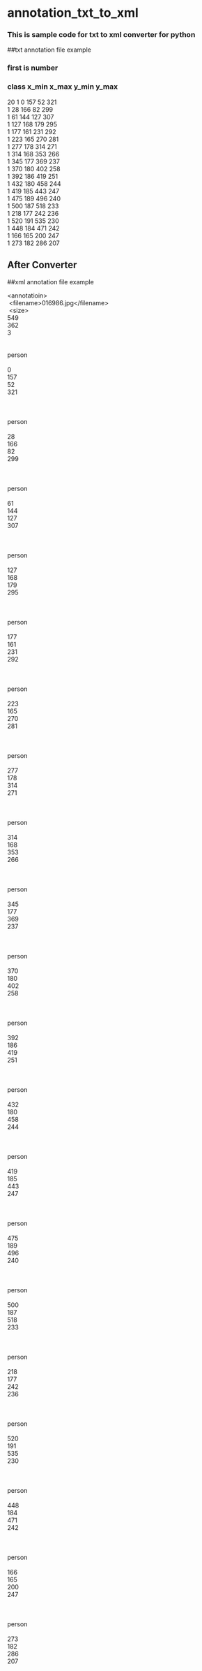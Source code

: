 # annotation_txt_to_xml

### This is sample code for txt to xml converter for python


##txt annotation file example
### first is number
### class x_min x_max y_min y_max
20
1 0 157 52 321  
1 28 166 82 299  
1 61 144 127 307  
1 127 168 179 295  
1 177 161 231 292  
1 223 165 270 281  
1 277 178 314 271  
1 314 168 353 266  
1 345 177 369 237  
1 370 180 402 258  
1 392 186 419 251  
1 432 180 458 244  
1 419 185 443 247  
1 475 189 496 240  
1 500 187 518 233  
1 218 177 242 236  
1 520 191 535 230  
1 448 184 471 242  
1 166 165 200 247  
1 273 182 286 207  

## After Converter
##xml annotation file example

\<annotatioin\>  
&nbsp;\<filename\>016986.jpg\</filename\>  
&nbsp;\<size\>  
    <width>549</width>  
    <height>362</height>  
    <depth>3</depth>  
  </size>  
  <object>  
    <name>person</name>  
    <bndbox>  
      <xmin>0</xmin>  
      <ymin>157</ymin>  
      <xmax>52</xmax>  
      <ymax>321</ymax>  
    </bndbox>  
  </object>  
  <object>  
    <name>person</name>  
    <bndbox>  
      <xmin>28</xmin>  
      <ymin>166</ymin>  
      <xmax>82</xmax>  
      <ymax>299</ymax>  
    </bndbox>  
  </object>  
  <object>  
    <name>person</name>  
    <bndbox>  
      <xmin>61</xmin>  
      <ymin>144</ymin>  
      <xmax>127</xmax>  
      <ymax>307</ymax>  
    </bndbox>  
  </object>  
  <object>  
    <name>person</name>  
    <bndbox>  
      <xmin>127</xmin>  
      <ymin>168</ymin>  
      <xmax>179</xmax>  
      <ymax>295</ymax>  
    </bndbox>  
  </object>  
  <object>  
    <name>person</name>  
    <bndbox>  
      <xmin>177</xmin>  
      <ymin>161</ymin>  
      <xmax>231</xmax>  
      <ymax>292</ymax>  
    </bndbox>  
  </object>  
  <object>  
    <name>person</name>  
    <bndbox>  
      <xmin>223</xmin>  
      <ymin>165</ymin>  
      <xmax>270</xmax>  
      <ymax>281</ymax>  
    </bndbox>  
  </object>  
  <object>  
    <name>person</name>  
    <bndbox>  
      <xmin>277</xmin>  
      <ymin>178</ymin>  
      <xmax>314</xmax>  
      <ymax>271</ymax>  
    </bndbox>  
  </object>  
  <object>  
    <name>person</name>  
    <bndbox>  
      <xmin>314</xmin>  
      <ymin>168</ymin>  
      <xmax>353</xmax>  
      <ymax>266</ymax>  
    </bndbox>  
  </object>  
  <object>  
    <name>person</name>  
    <bndbox>  
      <xmin>345</xmin>  
      <ymin>177</ymin>  
      <xmax>369</xmax>  
      <ymax>237</ymax>  
    </bndbox>  
  </object>  
  <object>  
    <name>person</name>  
    <bndbox>  
      <xmin>370</xmin>  
      <ymin>180</ymin>  
      <xmax>402</xmax>  
      <ymax>258</ymax>  
    </bndbox>  
  </object>  
  <object>  
    <name>person</name>  
    <bndbox>  
      <xmin>392</xmin>  
      <ymin>186</ymin>  
      <xmax>419</xmax>  
      <ymax>251</ymax>  
    </bndbox>  
  </object>  
  <object>  
    <name>person</name>  
    <bndbox>  
      <xmin>432</xmin>  
      <ymin>180</ymin>  
      <xmax>458</xmax>  
      <ymax>244</ymax>  
    </bndbox>  
  </object>  
  <object>  
    <name>person</name>  
    <bndbox>  
      <xmin>419</xmin>  
      <ymin>185</ymin>  
      <xmax>443</xmax>  
      <ymax>247</ymax>  
    </bndbox>  
  </object>  
  <object>  
    <name>person</name>  
    <bndbox>  
      <xmin>475</xmin>  
      <ymin>189</ymin>  
      <xmax>496</xmax>  
      <ymax>240</ymax>  
    </bndbox>  
  </object>  
  <object>  
    <name>person</name>  
    <bndbox>  
      <xmin>500</xmin>  
      <ymin>187</ymin>  
      <xmax>518</xmax>  
      <ymax>233</ymax>  
    </bndbox>  
  </object>  
  <object>  
    <name>person</name>  
    <bndbox>  
      <xmin>218</xmin>  
      <ymin>177</ymin>  
      <xmax>242</xmax>  
      <ymax>236</ymax>  
    </bndbox>  
  </object>  
  <object>  
    <name>person</name>  
    <bndbox>  
      <xmin>520</xmin>  
      <ymin>191</ymin>  
      <xmax>535</xmax>  
      <ymax>230</ymax>  
    </bndbox>  
  </object>  
  <object>  
    <name>person</name>  
    <bndbox>  
      <xmin>448</xmin>  
      <ymin>184</ymin>  
      <xmax>471</xmax>  
      <ymax>242</ymax>  
    </bndbox>  
  </object>  
  <object>  
    <name>person</name>  
    <bndbox>  
      <xmin>166</xmin>  
      <ymin>165</ymin>  
      <xmax>200</xmax>  
      <ymax>247</ymax>  
    </bndbox>  
  </object>  
  <object>  
    <name>person</name>  
    <bndbox>  
      <xmin>273</xmin>  
      <ymin>182</ymin>  
      <xmax>286</xmax>  
      <ymax>207</ymax>  
    </bndbox>  
  </object>  
</annotatioin>  
